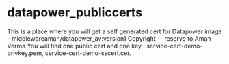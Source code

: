 # datapower_publiccerts
This is a place where you will get a self generated cert for Datapower image - middlewareaman/datapower_av:version1
Copyright -- reserve to Aman Verma
You will find one public cert and one key :
service-cert-demo-privkey.pem, service-cert-demo-sscert.cer.
